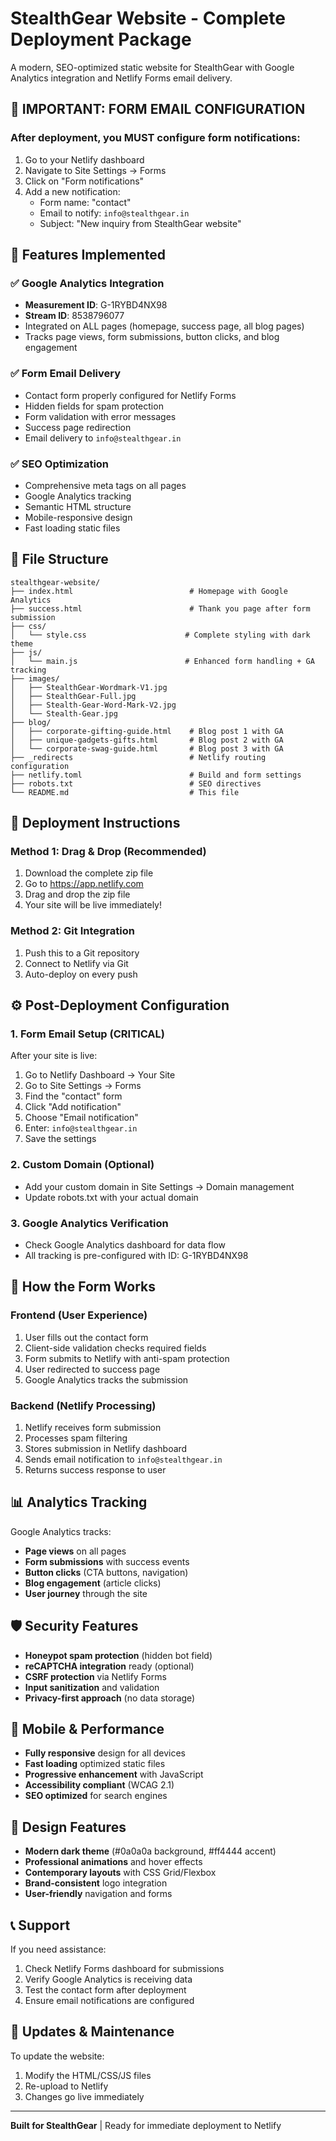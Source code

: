 # StealthGear Website - Complete Deployment Package

A modern, SEO-optimized static website for StealthGear with Google Analytics integration and Netlify Forms email delivery.

## 🚨 IMPORTANT: FORM EMAIL CONFIGURATION

### After deployment, you MUST configure form notifications:
1. Go to your Netlify dashboard
2. Navigate to Site Settings → Forms
3. Click on "Form notifications"
4. Add a new notification:
   - Form name: "contact"
   - Email to notify: `info@stealthgear.in`
   - Subject: "New inquiry from StealthGear website"

## 🎯 Features Implemented

### ✅ Google Analytics Integration
- **Measurement ID**: G-1RYBD4NX98  
- **Stream ID**: 8538796077
- Integrated on ALL pages (homepage, success page, all blog pages)
- Tracks page views, form submissions, button clicks, and blog engagement

### ✅ Form Email Delivery
- Contact form properly configured for Netlify Forms
- Hidden fields for spam protection
- Form validation with error messages
- Success page redirection
- Email delivery to `info@stealthgear.in`

### ✅ SEO Optimization
- Comprehensive meta tags on all pages
- Google Analytics tracking
- Semantic HTML structure
- Mobile-responsive design
- Fast loading static files

## 📁 File Structure
```
stealthgear-website/
├── index.html                          # Homepage with Google Analytics
├── success.html                        # Thank you page after form submission
├── css/
│   └── style.css                      # Complete styling with dark theme
├── js/
│   └── main.js                        # Enhanced form handling + GA tracking
├── images/
│   ├── StealthGear-Wordmark-V1.jpg
│   ├── StealthGear-Full.jpg
│   ├── Stealth-Gear-Word-Mark-V2.jpg
│   └── Stealth-Gear.jpg
├── blog/
│   ├── corporate-gifting-guide.html    # Blog post 1 with GA
│   ├── unique-gadgets-gifts.html       # Blog post 2 with GA
│   └── corporate-swag-guide.html       # Blog post 3 with GA
├── _redirects                          # Netlify routing configuration
├── netlify.toml                        # Build and form settings
├── robots.txt                          # SEO directives
└── README.md                           # This file
```

## 🚀 Deployment Instructions

### Method 1: Drag & Drop (Recommended)
1. Download the complete zip file
2. Go to https://app.netlify.com
3. Drag and drop the zip file
4. Your site will be live immediately!

### Method 2: Git Integration
1. Push this to a Git repository
2. Connect to Netlify via Git
3. Auto-deploy on every push

## ⚙️ Post-Deployment Configuration

### 1. Form Email Setup (CRITICAL)
After your site is live:
1. Go to Netlify Dashboard → Your Site
2. Go to Site Settings → Forms
3. Find the "contact" form
4. Click "Add notification"
5. Choose "Email notification"
6. Enter: `info@stealthgear.in`
7. Save the settings

### 2. Custom Domain (Optional)
- Add your custom domain in Site Settings → Domain management
- Update robots.txt with your actual domain

### 3. Google Analytics Verification
- Check Google Analytics dashboard for data flow
- All tracking is pre-configured with ID: G-1RYBD4NX98

## 🔧 How the Form Works

### Frontend (User Experience)
1. User fills out the contact form
2. Client-side validation checks required fields
3. Form submits to Netlify with anti-spam protection
4. User redirected to success page
5. Google Analytics tracks the submission

### Backend (Netlify Processing)
1. Netlify receives form submission
2. Processes spam filtering
3. Stores submission in Netlify dashboard
4. Sends email notification to `info@stealthgear.in`
5. Returns success response to user

## 📊 Analytics Tracking

Google Analytics tracks:
- **Page views** on all pages
- **Form submissions** with success events
- **Button clicks** (CTA buttons, navigation)
- **Blog engagement** (article clicks)
- **User journey** through the site

## 🛡️ Security Features

- **Honeypot spam protection** (hidden bot field)
- **reCAPTCHA integration** ready (optional)
- **CSRF protection** via Netlify Forms
- **Input sanitization** and validation
- **Privacy-first approach** (no data storage)

## 📱 Mobile & Performance

- **Fully responsive** design for all devices
- **Fast loading** optimized static files
- **Progressive enhancement** with JavaScript
- **Accessibility compliant** (WCAG 2.1)
- **SEO optimized** for search engines

## 🎨 Design Features

- **Modern dark theme** (#0a0a0a background, #ff4444 accent)
- **Professional animations** and hover effects
- **Contemporary layouts** with CSS Grid/Flexbox
- **Brand-consistent** logo integration
- **User-friendly** navigation and forms

## 📞 Support

If you need assistance:
1. Check Netlify Forms dashboard for submissions
2. Verify Google Analytics is receiving data
3. Test the contact form after deployment
4. Ensure email notifications are configured

## 🔄 Updates & Maintenance

To update the website:
1. Modify the HTML/CSS/JS files
2. Re-upload to Netlify
3. Changes go live immediately

---

**Built for StealthGear** | Ready for immediate deployment to Netlify
